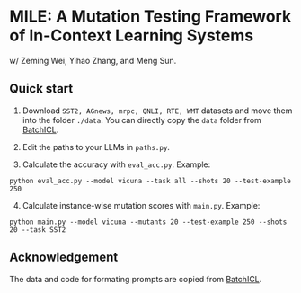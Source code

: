 # MILE: A Mutation Testing Framework of In-Context Learning Systems
w/ Zeming Wei, Yihao Zhang, and Meng Sun.

## Quick start
1. Download `SST2, AGnews, mrpc, QNLI, RTE, WMT` datasets and move them into the folder `./data`. You can directly copy the `data` folder from [BatchICL](https://github.com/Cardinalere/Batch-ICL).

2. Edit the paths to your LLMs in `paths.py`.

3. Calculate the accuracy with `eval_acc.py`. Example:
```
python eval_acc.py --model vicuna --task all --shots 20 --test-example 250
```

4. Calculate instance-wise mutation scores with `main.py`. Example:
```
python main.py --model vicuna --mutants 20 --test-example 250 --shots 20 --task SST2
```


## Acknowledgement
The data and code for formating prompts are copied from [BatchICL](https://github.com/Cardinalere/Batch-ICL).
